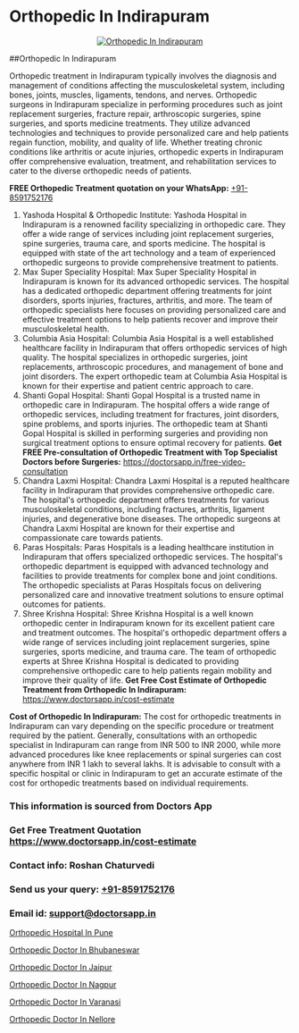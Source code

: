 # Orthopedic In Indirapuram

<p align="center">
  <a href="https://doctorsapp.in">
    <img src="https://i.ibb.co/tqM3hNg/sqdqdqsddsa.png" alt="Orthopedic In Indirapuram">
  </a>
</p>
##Orthopedic In Indirapuram

Orthopedic treatment in Indirapuram typically involves the diagnosis and management of conditions affecting the musculoskeletal system, including bones, joints, muscles, ligaments, tendons, and nerves. Orthopedic surgeons in Indirapuram specialize in performing procedures such as joint replacement surgeries, fracture repair, arthroscopic surgeries, spine surgeries, and sports medicine treatments. They utilize advanced technologies and techniques to provide personalized care and help patients regain function, mobility, and quality of life. Whether treating chronic conditions like arthritis or acute injuries, orthopedic experts in Indirapuram offer comprehensive evaluation, treatment, and rehabilitation services to cater to the diverse orthopedic needs of patients.

**FREE Orthopedic Treatment quotation on your WhatsApp:**  [+91-8591752176](https://api.whatsapp.com/send?phone=8591752176)

1) Yashoda Hospital & Orthopedic Institute:
Yashoda Hospital in Indirapuram is a renowned facility specializing in orthopedic care. They offer a wide range of services including joint replacement surgeries, spine surgeries, trauma care, and sports medicine. The hospital is equipped with state of the art technology and a team of experienced orthopedic surgeons to provide comprehensive treatment to patients.
2) Max Super Speciality Hospital:
Max Super Speciality Hospital in Indirapuram is known for its advanced orthopedic services. The hospital has a dedicated orthopedic department offering treatments for joint disorders, sports injuries, fractures, arthritis, and more. The team of orthopedic specialists here focuses on providing personalized care and effective treatment options to help patients recover and improve their musculoskeletal health.
3) Columbia Asia Hospital:
Columbia Asia Hospital is a well established healthcare facility in Indirapuram that offers orthopedic services of high quality. The hospital specializes in orthopedic surgeries, joint replacements, arthroscopic procedures, and management of bone and joint disorders. The expert orthopedic team at Columbia Asia Hospital is known for their expertise and patient centric approach to care.
4) Shanti Gopal Hospital:
Shanti Gopal Hospital is a trusted name in orthopedic care in Indirapuram. The hospital offers a wide range of orthopedic services, including treatment for fractures, joint disorders, spine problems, and sports injuries. The orthopedic team at Shanti Gopal Hospital is skilled in performing surgeries and providing non surgical treatment options to ensure optimal recovery for patients.
**Get FREE Pre-consultation of Orthopedic Treatment with Top Specialist Doctors before Surgeries:** https://doctorsapp.in/free-video-consultation
5) Chandra Laxmi Hospital:
Chandra Laxmi Hospital is a reputed healthcare facility in Indirapuram that provides comprehensive orthopedic care. The hospital's orthopedic department offers treatments for various musculoskeletal conditions, including fractures, arthritis, ligament injuries, and degenerative bone diseases. The orthopedic surgeons at Chandra Laxmi Hospital are known for their expertise and compassionate care towards patients.
6) Paras Hospitals:
Paras Hospitals is a leading healthcare institution in Indirapuram that offers specialized orthopedic services. The hospital's orthopedic department is equipped with advanced technology and facilities to provide treatments for complex bone and joint conditions. The orthopedic specialists at Paras Hospitals focus on delivering personalized care and innovative treatment solutions to ensure optimal outcomes for patients.
7) Shree Krishna Hospital:
Shree Krishna Hospital is a well known orthopedic center in Indirapuram known for its excellent patient care and treatment outcomes. The hospital's orthopedic department offers a wide range of services including joint replacement surgeries, spine surgeries, sports medicine, and trauma care. The team of orthopedic experts at Shree Krishna Hospital is dedicated to providing comprehensive orthopedic care to help patients regain mobility and improve their quality of life.
**Get Free Cost Estimate of Orthopedic Treatment from Orthopedic In Indirapuram:** https://www.doctorsapp.in/cost-estimate

**Cost of Orthopedic In Indirapuram:**
The cost for orthopedic treatments in Indirapuram can vary depending on the specific procedure or treatment required by the patient. Generally, consultations with an orthopedic specialist in Indirapuram can range from INR 500 to INR 2000, while more advanced procedures like knee replacements or spinal surgeries can cost anywhere from INR 1 lakh to several lakhs. It is advisable to consult with a specific hospital or clinic in Indirapuram to get an accurate estimate of the cost for orthopedic treatments based on individual requirements.

### This information is sourced from Doctors App 
### Get Free Treatment Quotation https://www.doctorsapp.in/cost-estimate
### Contact info: Roshan Chaturvedi 
### Send us your query: [+91-8591752176](https://api.whatsapp.com/send?phone=8591752176) 
### Email id: support@doctorsapp.in

[Orthopedic Hospital In Pune](https://www.linkedin.com/pulse/orthopedic-hospital-pune-knee-replacement-treatment-04jue?trackingId=FCcbUXQ%2FbmWDeeFpHBrl%2FA%3D%3D&lipi=urn%3Ali%3Apage%3Ad_flagship3_company_admin%3BII%2FSNcWiSiigR90SV5cfEQ%3D%3D)

[Orthopedic Doctor In Bhubaneswar](https://www.linkedin.com/pulse/orthopedic-doctor-bhubaneswar-doctorsapp-dhaka-b0pre?trackingId=kXhje33UNWnFkqsYm4s8LA%3D%3D&lipi=urn%3Ali%3Apage%3Ad_flagship3_company_admin%3Bo%2BosOGJBSO63YocmsfjAZA%3D%3D)

[Orthopedic Doctor In Jaipur](https://medium.com/@vimalrana22/orthopedic-doctor-in-jaipur-cab5aa22cd63)

[Orthopedic Doctor In Nagpur](https://medium.com/@vimalrana22/orthopedic-doctor-in-nagpur-fb86f7f294aa)

[Orthopedic Doctor In Varanasi](https://doctors-apps.github.io/doctorsapp/orthopedic-doctor-in-varanasi)

[Orthopedic Doctor In Nellore](https://doctors-apps.github.io/doctorsapp/orthopedic-doctor-in-nellore)

